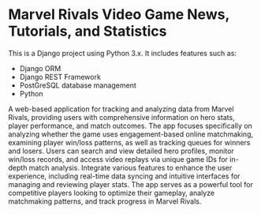 # Marvel Rivals Video Game News, Tutorials, and Statistics
This is a Django project using Python 3.x. It includes features such as:
- Django ORM
- Django REST Framework
- PostGreSQL database management
- Python

A web-based application for tracking and analyzing data from Marvel Rivals, providing users with comprehensive information on hero stats, player performance, and match outcomes. The app focuses specifically on analyzing whether the game uses engagement-based online matchmaking, examining player win/loss patterns, as well as tracking queues for winners and losers. Users can search and view detailed hero profiles, monitor win/loss records, and access video replays via unique game IDs for in-depth match analysis. Integrate various features to enhance the user experience, including real-time data syncing and intuitive interfaces for managing and reviewing player stats. The app serves as a powerful tool for competitive players looking to optimize their gameplay, analyze matchmaking patterns, and track progress in Marvel Rivals.
